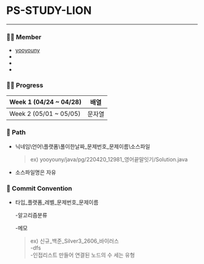 # PS-STUDY-LION

---

### 👩‍💻 Member

- [yooyouny](http://github.com/yooyouny)
- [](https://github.com/GangminRYOU)
- [](https://github.com/jsl1113)
- [](https://github.com/kse0312)

### 🚶‍♂️ Progress

| Week 1 (04/24 ~ 04/28) | 배열  |
|------------------------|-----|
| Week 2 (05/01 ~ 05/05) | 문자열 |

### 📂 Path

- 닉네임\언어\플랫폼\풀이한날짜_문제번호_문제이름\소스파일
    >ex) yooyouny/java/pg/220420_12981_영어끝말잇기/Solution.java
- 소스파일명은 자유

### 💭 Commit Convention

- 타입_플랫폼_레벨_문제번호_문제이름

  -알고리즘분류

  -메모

  > ex) 신규_백준_Silver3_2606_바이러스  
  -dfs  
  -인접리스트 만들어 연결된 노드의 수 세는 유형
